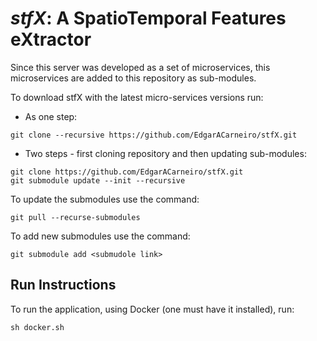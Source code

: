 # ___stfX_: A SpatioTemporal Features eXtractor__

Since this server was developed as a set of microservices, this microservices are added to this repository as sub-modules.

To download stfX with the latest micro-services versions run:
* As one step:
```shell
git clone --recursive https://github.com/EdgarACarneiro/stfX.git
```
* Two steps - first cloning repository and then updating sub-modules:
```shell
git clone https://github.com/EdgarACarneiro/stfX.git
git submodule update --init --recursive
```

To update the submodules use the command:
```shell
git pull --recurse-submodules
```

To add new submodules use the command:
```shell
git submodule add <submudole link>
```

## Run Instructions
To run the application, using Docker (one must have it installed), run:
```shell
sh docker.sh
```